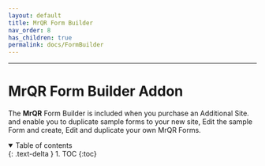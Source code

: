 ```yaml
---
layout: default
title: MrQR Form Builder
nav_order: 8
has_children: true
permalink: docs/FormBuilder
---
```

---
# **MrQR** Form Builder Addon
The  **MrQR** Form Builder is included when you purchase an Additional Site. and enable you to duplicate sample forms to your new site, Edit the sample Form and create, Edit and duplicate your own MrQR Forms.
<details open markdown="block">
  <summary>
    Table of contents
  </summary>
  {: .text-delta }
1. TOC
{:toc}
</details>

